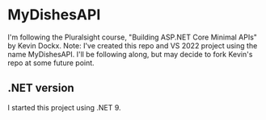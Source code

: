 # MyDishesAPI

I'm following the Pluralsight course, "Building ASP.NET Core Minimal APIs" by Kevin Dockx. Note: I've created this repo and VS 2022 project using the name MyDishesAPI. I'll be following along, but may decide to fork Kevin's repo at some future point.

## .NET version

I started this project using .NET 9.